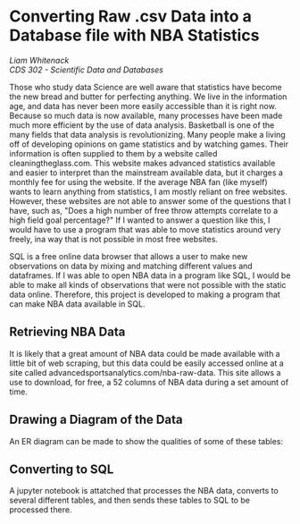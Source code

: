 # Converting Raw .csv Data into a Database file with NBA Statistics

*Liam Whitenack*  
*CDS 302 - Scientific Data and Databases*  
  
Those who study data Science are well aware that statistics have become the new bread and butter for perfecting anything. We live in the information age, and data has never been more easily accessible than it is right now. Because so much data is now available, many processes have been made much more efficient by the use of data analysis. Basketball is one of the many fields that data analysis is revolutionizing. Many people make a living off of developing opinions on game statistics and by watching games. Their information is often supplied to them by a website called cleaningtheglass.com. This website makes advanced statistics available and easier to interpret than the mainstream available data, but it charges a monthly fee for using the website. If the average NBA fan (like myself) wants to learn anything from statistics, I am mostly reliant on free websites. However, these websites are not able to answer some of the questions that I have, such as, "Does a high number of free throw attempts correlate to a high field goal percentage?" If I wanted to answer a question like this, I would have to use a program that was able to move statistics around very freely, ina  way that is not possible in most free websites.  

SQL is a free online data browser that allows a user to make new observations on data by mixing and matching different values and dataframes. If I was able to open NBA data in a program like SQL, I would be able to make all kinds of observations that were not possible with the static data online. Therefore, this project is developed to making a program that can make NBA data available in SQL.

## Retrieving NBA Data

It is likely that a great amount of NBA data could be made available with a little bit of web scraping, but this data could be easily accessed online at a site called advancedsportsanalytics.com/nba-raw-data. This site allows a use to download, for free, a 52 columns of NBA data during a set amount of time. 

## Drawing a Diagram of the Data

An ER diagram can be made to show the qualities of some of these tables:  


## Converting to SQL

A jupyter notebook is attatched that processes the NBA data, converts to several different tables, and then sends these tables to SQL to be processed there.
